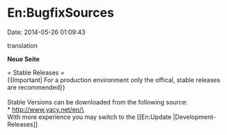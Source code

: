 En:BugfixSources
================

Date: 2014-05-26 01:09:43

translation

**Neue Seite**

<div>

= Stable Releases =\
{{Important\| For a production environment only the offical, stable
releases are recommended}}\
\
Stable Versions can be downloaded from the following source:\
\* http://www.yacy.net/en/\
\
With more experience you may switch to the \[\[En:Update
\|Development-Releases\]\]

</div>
